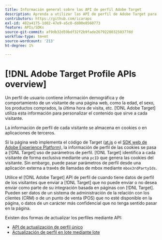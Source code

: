 ```yaml
---
title: Información general sobre las API de perfil Adobe Target
description: Aprenda a utilizar las API de perfil de Adobe Target para enviar datos sobre visitantes a [!DNL Target].
contributors: https://github.com/icaraps
exl-id: 482a4175-1d02-47e9-a5c0-dd00e8560773
feature: APIs/SDKs
source-git-commit: af9db32d59bdf32f2b9fade267922803250377dd
workflow-type: tm+mt
source-wordcount: '213'
ht-degree: 1%

---
```


# [!DNL Adobe Target Profile APIs overview]

Un perfil de usuario contiene información demográfica y de comportamiento de un visitante de una página web, como la edad, el sexo, los productos comprados, la última hora de visita, etc. [!DNL Adobe Target] utiliza esta información para personalizar el contenido que sirve a cada visitante.

La información de perfil de cada visitante se almacena en cookies o en aplicaciones de terceros.

Si la página web implementa el código de Target ([at.js](/help/dev/implement/client-side/atjs/how-atjs-works/overview.md) o el [SDK web de Adobe Experience Platform](/help/dev/implement/client-side/aep-web-sdk.md)), la información de perfil de las cookies se pasa a [!DNL Target] uso de parámetros de perfil. [!DNL Target] identifica a cada visitante de forma exclusiva mediante una `pcID` que genera las cookies del visitante. Sin embargo, puede pasar parámetros de perfil desde una aplicación externa a través de llamadas de mbox mediante `mbox3rdPartyIds`.

Utilice el [!DNL Adobe Target] API de perfil de cuando tiene datos de perfil de los visitantes que enviar a [!DNL Target] que no puede enviar o no desea enviar como parte de su integración basada en páginas con [!DNL Target]. Pueden ser datos de un sistema de administración de la relación con los clientes (CRM) o de un punto de venta (POS) que no esté disponible en la página, o datos de un carácter más confidencial que no tenga sentido pasar en la página.

Existen dos formas de actualizar los perfiles mediante API:

* [API de actualización de perfil único](/help/dev/administer/profile-api/profile-single-api.md)
* [Actualización de perfil en lote mediante lote](/help/dev/administer/profile-api/profile-bulk-api.md)
